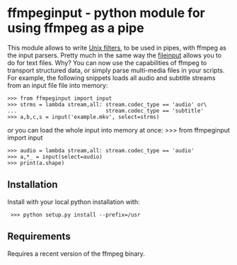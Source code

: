 # ffmpeginput - python module for using ffmpeg as a pipe

 This module allows to write [Unix filters][1], to be used in pipes, with ffmpeg
as the input parsers. Pretty much in the same way the [fileinput][2] allows you
to do for text files. Why? You can now use the capabilities of ffmpeg to
transport structured data, or simply parse multi-media files in your scripts.
For example, the following snippets loads all audio and subtitle streams from an
input file file into memory:

    >>> from ffmpeginput import input
    >>> strms = lambda stream,all: stream.codec_type == 'audio' or\
    ...                            stream.codec_type == 'subtitle'
    >>> a,b,c,s = input('example.mkv', select=strms)

 or you can load the whole input into memory at once:
    >>> from ffmpeginput import input

    >>> audio = lambda stream,all: stream.codec_type == 'audio'
    >>> a,*_ = input(select=audio)
    >>> print(a.shape)

## Installation

 Install with your local python installation with:
 
     >>> python setup.py install --prefix=/usr
     
## Requirements

 Requires a recent version of the ffmpeg binary.

[1]: https://www.bell-labs.com/usr/dmr/www/hist.html#pipes
[2]: https://docs.python.org/3/library/fileinput.html
[3]: https://www.numpy.org
